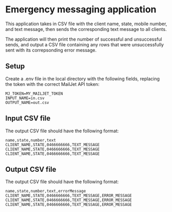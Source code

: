 # Emergency messaging application

This application takes in CSV file with the client name, state, mobile number, and text message, then sends the corresponding text message to all clients.

The application will then print the number of successful and unsuccessful sends, and output a CSV file containing any rows that were unsuccessfully sent with its correpsonding error message.

## Setup

Create a .env file in the local directory with the following fields, replacing the token with the correct MailJet API token:

```
MJ_TOKEN=MY_MAILJET_TOKEN
INPUT_NAME=in.csv
OUTPUT_NAME=out.csv
```

## Input CSV file

The output CSV file should have the following format:

```
name,state,number,text
CLIENT_NAME,STATE,0466666666,TEXT_MESSAGE
CLIENT_NAME,STATE,0466666666,TEXT_MESSAGE
CLIENT_NAME,STATE,0466666666,TEXT_MESSAGE
```

## Output CSV file

The output CSV file should have the following format:

```
name,state,number,text,errorMessage
CLIENT_NAME,STATE,0466666666,TEXT_MESSAGE,ERROR_MESSAGE
CLIENT_NAME,STATE,0466666666,TEXT_MESSAGE,ERROR_MESSAGE
CLIENT_NAME,STATE,0466666666,TEXT_MESSAGE,ERROR_MESSAGE
```


